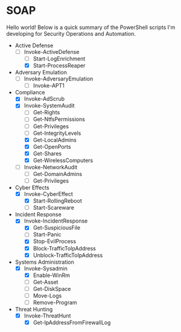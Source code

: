 # SOAP

Hello world! Below is a quick summary of the PowerShell scripts I'm developing for Security Operations and Automation.

* Active Defense
  - [ ] Invoke-ActiveDefense
    - [ ] Start-LogEnrichment
    - [x] Start-ProcessReaper
* Adversary Emulation
  - [ ] Invoke-AdversaryEmulation
    - [ ] Invoke-APT1 
* Compliance
  - [x] Invoke-AdScrub
  - [x] Invoke-SystemAudit
    - [ ] Get-Rights
    - [ ] Get-NtfsPermissions
    - [ ] Get-Privileges
    - [ ] Get-IntegrityLevels 
    - [x] Get-LocalAdmins
    - [x] Get-OpenPorts
    - [x] Get-Shares
    - [x] Get-WirelessComputers
  - [ ] Invoke-NetworkAudit
    - [ ] Get-DomainAdmins
    - [ ] Get-Privileges
* Cyber Effects
  - [x] Invoke-CyberEffect
    - [x] Start-RollingReboot
    - [ ] Start-Scareware
* Incident Response
  - [x] Invoke-IncidentResponse
    - [x] Get-SuspiciousFile 
    - [ ] Start-Panic
    - [x] Stop-EvilProcess
    - [x] Block-TrafficToIpAddress
    - [x] Unblock-TrafficToIpAddress
* Systems Administration
  - [x] Invoke-Sysadmin
    - [x] Enable-WinRm
    - [ ] Get-Asset
    - [ ] Get-DiskSpace
    - [ ] Move-Logs
    - [ ] Remove-Program
* Threat Hunting
  - [x] Invoke-ThreatHunt
    - [x] Get-IpAddressFromFirewallLog  
